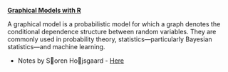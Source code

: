 <span style="text-decoration:underline;"><strong>Graphical Models with R</strong></span>

A graphical model is a probabilistic model for which a graph denotes the conditional dependence structure between random variables. They are commonly used in probability theory, statistics—particularly Bayesian statistics—and machine learning.
<ul>
	<li>Notes by Soren Hojsgaard - <a href="http://people.math.aau.dk/~sorenh/misc/2012-Oslo-GMwR/GMwR-notes.pdf" target="_blank">Here</a></li>
</ul>
